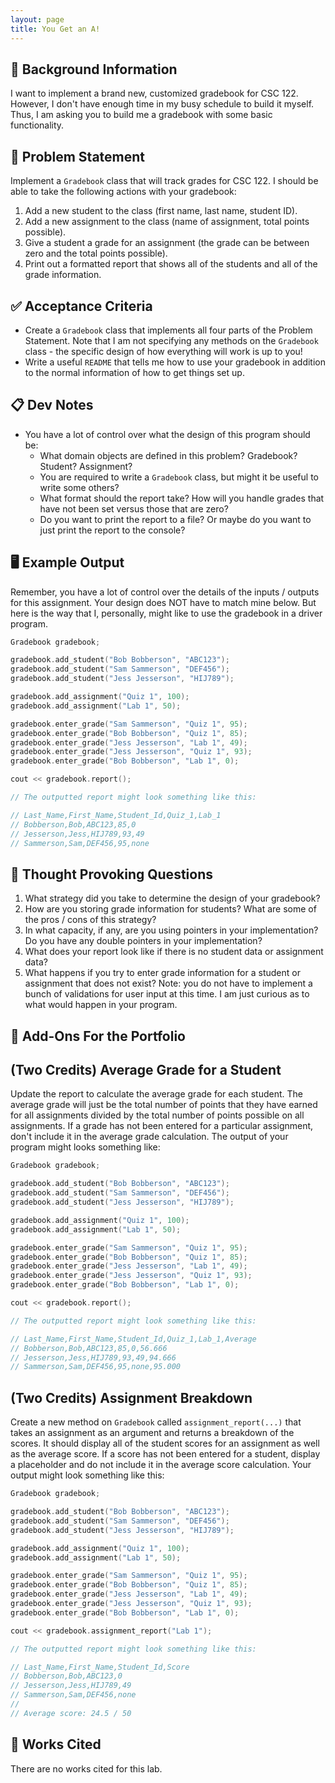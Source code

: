 ```yaml
---
layout: page
title: You Get an A!
---
```


## 🔖 Background Information

I want to implement a brand new, customized gradebook for CSC 122. However, I don't have enough time in my busy schedule to build it myself. Thus, I am asking you to build me a gradebook with some basic functionality.

## 🎯 Problem Statement

Implement a `Gradebook` class that will track grades for CSC 122. I should be able to take the following actions with your gradebook:

1. Add a new student to the class (first name, last name, student ID).
2. Add a new assignment to the class (name of assignment, total points possible).
3. Give a student a grade for an assignment (the grade can be between zero and the total points possible).
4. Print out a formatted report that shows all of the students and all of the grade information.

## ✅ Acceptance Criteria

* Create a `Gradebook` class that implements all four parts of the Problem Statement. Note that I am not specifying any methods on the `Gradebook` class - the specific design of how everything will work is up to you!
* Write a useful `README` that tells me how to use your gradebook in addition to the normal information of how to get things set up.

## 📋 Dev Notes

* You have a lot of control over what the design of this program should be:
  * What domain objects are defined in this problem? Gradebook? Student? Assignment?
  * You are required to write a `Gradebook` class, but might it be useful to write some others?
  * What format should the report take? How will you handle grades that have not been set versus those that are zero?
  * Do you want to print the report to a file? Or maybe do you want to just print the report to the console?

## 🖥️ Example Output

Remember, you have a lot of control over the details of the inputs / outputs for this assignment. Your design does NOT have to match mine below. But here is the way that I, personally, might like to use the gradebook in a driver program.

```cpp
Gradebook gradebook;

gradebook.add_student("Bob Bobberson", "ABC123");
gradebook.add_student("Sam Sammerson", "DEF456");
gradebook.add_student("Jess Jesserson", "HIJ789");

gradebook.add_assignment("Quiz 1", 100);
gradebook.add_assignment("Lab 1", 50);

gradebook.enter_grade("Sam Sammerson", "Quiz 1", 95);
gradebook.enter_grade("Bob Bobberson", "Quiz 1", 85);
gradebook.enter_grade("Jess Jesserson", "Lab 1", 49);
gradebook.enter_grade("Jess Jesserson", "Quiz 1", 93);
gradebook.enter_grade("Bob Bobberson", "Lab 1", 0);

cout << gradebook.report();

// The outputted report might look something like this:

// Last_Name,First_Name,Student_Id,Quiz_1,Lab_1
// Bobberson,Bob,ABC123,85,0
// Jesserson,Jess,HIJ789,93,49
// Sammerson,Sam,DEF456,95,none
```

## 📝 Thought Provoking Questions

1. What strategy did you take to determine the design of your gradebook?
2. How are you storing grade information for students? What are some of the pros / cons of this strategy?
3. In what capacity, if any, are you using pointers in your implementation? Do you have any double pointers in your implementation?
4. What does your report look like if there is no student data or assignment data?
5. What happens if you try to enter grade information for a student or assignment that does not exist? Note: you do not have to implement a bunch of validations for user input at this time. I am just curious as to what would happen in your program.

## 💼 Add-Ons For the Portfolio

## (Two Credits) Average Grade for a Student

Update the report to calculate the average grade for each student. The average grade will just be the total number of points that they have earned for all assignments divided by the total number of points possible on all assignments. If a grade has not been entered for a particular assignment, don't include it in the average grade calculation. The output of your program might looks something like:

```cpp
Gradebook gradebook;

gradebook.add_student("Bob Bobberson", "ABC123");
gradebook.add_student("Sam Sammerson", "DEF456");
gradebook.add_student("Jess Jesserson", "HIJ789");

gradebook.add_assignment("Quiz 1", 100);
gradebook.add_assignment("Lab 1", 50);

gradebook.enter_grade("Sam Sammerson", "Quiz 1", 95);
gradebook.enter_grade("Bob Bobberson", "Quiz 1", 85);
gradebook.enter_grade("Jess Jesserson", "Lab 1", 49);
gradebook.enter_grade("Jess Jesserson", "Quiz 1", 93);
gradebook.enter_grade("Bob Bobberson", "Lab 1", 0);

cout << gradebook.report();

// The outputted report might look something like this:

// Last_Name,First_Name,Student_Id,Quiz_1,Lab_1,Average
// Bobberson,Bob,ABC123,85,0,56.666
// Jesserson,Jess,HIJ789,93,49,94.666
// Sammerson,Sam,DEF456,95,none,95.000
```

## (Two Credits) Assignment Breakdown

Create a new method on `Gradebook` called `assignment_report(...)` that takes an assignment as an argument and returns a breakdown of the scores. It should display all of the student scores for an assignment as well as the average score. If a score has not been entered for a student, display a placeholder and do not include it in the average score calculation. Your output might look something like this:

```cpp
Gradebook gradebook;

gradebook.add_student("Bob Bobberson", "ABC123");
gradebook.add_student("Sam Sammerson", "DEF456");
gradebook.add_student("Jess Jesserson", "HIJ789");

gradebook.add_assignment("Quiz 1", 100);
gradebook.add_assignment("Lab 1", 50);

gradebook.enter_grade("Sam Sammerson", "Quiz 1", 95);
gradebook.enter_grade("Bob Bobberson", "Quiz 1", 85);
gradebook.enter_grade("Jess Jesserson", "Lab 1", 49);
gradebook.enter_grade("Jess Jesserson", "Quiz 1", 93);
gradebook.enter_grade("Bob Bobberson", "Lab 1", 0);

cout << gradebook.assignment_report("Lab 1");

// The outputted report might look something like this:

// Last_Name,First_Name,Student_Id,Score
// Bobberson,Bob,ABC123,0
// Jesserson,Jess,HIJ789,49
// Sammerson,Sam,DEF456,none
//
// Average score: 24.5 / 50
```

## 📘 Works Cited

There are no works cited for this lab.
